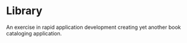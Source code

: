Library
======

An exercise in rapid application development creating yet another book cataloging application.
